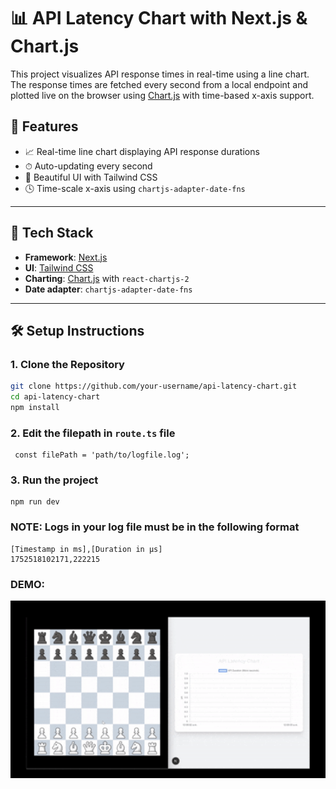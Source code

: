 # 📊 API Latency Chart with Next.js & Chart.js

This project visualizes API response times in real-time using a line chart. The response times are fetched every second from a local endpoint and plotted live on the browser using [Chart.js](https://www.chartjs.org/) with time-based x-axis support.

## 🚀 Features

- 📈 Real-time line chart displaying API response durations
- ⏱ Auto-updating every second
- 🎨 Beautiful UI with Tailwind CSS
- 🕓 Time-scale x-axis using `chartjs-adapter-date-fns`

---

## 🧰 Tech Stack

- **Framework**: [Next.js](https://nextjs.org/)
- **UI**: [Tailwind CSS](https://tailwindcss.com/)
- **Charting**: [Chart.js](https://www.chartjs.org/) with `react-chartjs-2`
- **Date adapter**: `chartjs-adapter-date-fns`

---

## 🛠 Setup Instructions

### 1. Clone the Repository

```bash
git clone https://github.com/your-username/api-latency-chart.git
cd api-latency-chart
npm install
```
### 2. Edit the filepath in `route.ts` file
```
 const filePath = 'path/to/logfile.log';
 ```
### 3. Run the project
```
npm run dev
```
### NOTE: Logs in your log file must be in the following format
```
[Timestamp in ms],[Duration in µs]
1752518102171,222215
```
### DEMO:

<p align="center">
  <img src="public/charts%20-%20Made%20with%20Clipchamp.gif" width="700" />
</p>